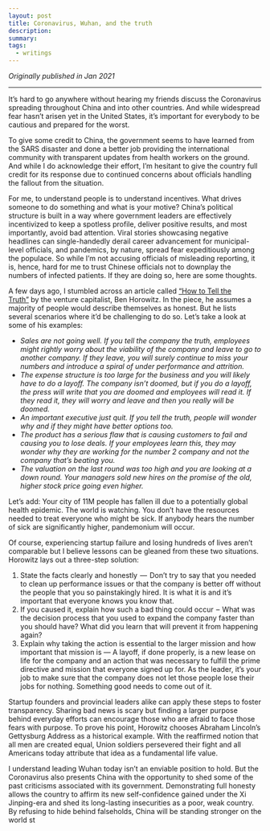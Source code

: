 ```yaml
---
layout: post
title: Coronavirus, Wuhan, and the truth
description:
summary:
tags:
  - writings
---
```


_Originally published in Jan 2021_

---

It’s hard to go anywhere without hearing my friends discuss the Coronavirus spreading throughout China and into other countries. And while widespread fear hasn’t arisen yet in the United States, it’s important for everybody to be cautious and prepared for the worst.

To give some credit to China, the government seems to have learned from the SARS disaster and done a better job providing the international community with transparent updates from health workers on the ground. And while I do acknowledge their effort, I’m hesitant to give the country full credit for its response due to continued concerns about officials handling the fallout from the situation.

For me, to understand people is to understand incentives. What drives someone to do something and what is your motive? China’s political structure is built in a way where government leaders are effectively incentivized to keep a spotless profile, deliver positive results, and most importantly, avoid bad attention. Viral stories showcasing negative headlines can single-handedly derail career advancement for municipal-level officials, and pandemics, by nature, spread fear expeditiously among the populace. So while I’m not accusing officials of misleading reporting, it is, hence, hard for me to trust Chinese officials not to downplay the numbers of infected patients. If they are doing so, here are some thoughts.

A few days ago, I stumbled across an article called [“How to Tell the Truth”](https://a16z.com/2017/07/27/how-to-tell-the-truth/) by the venture capitalist, Ben Horowitz. In the piece, he assumes a majority of people would describe themselves as honest. But he lists several scenarios where it’d be challenging to do so. Let’s take a look at some of his examples:

- _Sales are not going well. If you tell the company the truth, employees might rightly worry about the viability of the company and leave to go to another company. If they leave, you will surely continue to miss your numbers and introduce a spiral of under performance and attrition._
- _The expense structure is too large for the business and you will likely have to do a layoff. The company isn’t doomed, but if you do a layoff, the press will write that you are doomed and employees will read it. If they read it, they will worry and leave and then you really will be doomed._
- _An important executive just quit. If you tell the truth, people will wonder why and if they might have better options too._
- _The product has a serious flaw that is causing customers to fail and causing you to lose deals. If your employees learn this, they may wonder why they are working for the number 2 company and not the company that’s beating you._
- _The valuation on the last round was too high and you are looking at a down round. Your managers sold new hires on the promise of the old, higher stock price going even higher._

Let’s add: Your city of 11M people has fallen ill due to a potentially global health epidemic. The world is watching. You don’t have the resources needed to treat everyone who might be sick. If anybody hears the number of sick are significantly higher, pandemonium will occur.

Of course, experiencing startup failure and losing hundreds of lives aren’t comparable but I believe lessons can be gleaned from these two situations. Horowitz lays out a three-step solution:

1. State the facts clearly and honestly  —  Don’t try to say that you needed to clean up performance issues or that the company is better off without the people that you so painstakingly hired. It is what it is and it’s important that everyone knows you know that.
2. If you caused it, explain how such a bad thing could occur  –  What was the decision process that you used to expand the company faster than you should have? What did you learn that will prevent it from happening again?
3. Explain why taking the action is essential to the larger mission and how important that mission is — A layoff, if done properly, is a new lease on life for the company and an action that was necessary to fulfill the prime directive and mission that everyone signed up for. As the leader, it’s your job to make sure that the company does not let those people lose their jobs for nothing. Something good needs to come out of it.

Startup founders and provincial leaders alike can apply these steps to foster transparency. Sharing bad news is scary but finding a larger purpose behind everyday efforts can encourage those who are afraid to face those fears with purpose. To prove his point, Horowitz chooses Abraham Lincoln’s Gettysburg Address as a historical example. With the reaffirmed notion that all men are created equal, Union soldiers persevered their fight and all Americans today attribute that idea as a fundamental life value.

I understand leading Wuhan today isn’t an enviable position to hold. But the Coronavirus also presents China with the opportunity to shed some of the past criticisms associated with its government. Demonstrating full honesty allows the country to affirm its new self-confidence gained under the Xi Jinping-era and shed its long-lasting insecurities as a poor, weak country. By refusing to hide behind falseholds, China will be standing stronger on the world st
